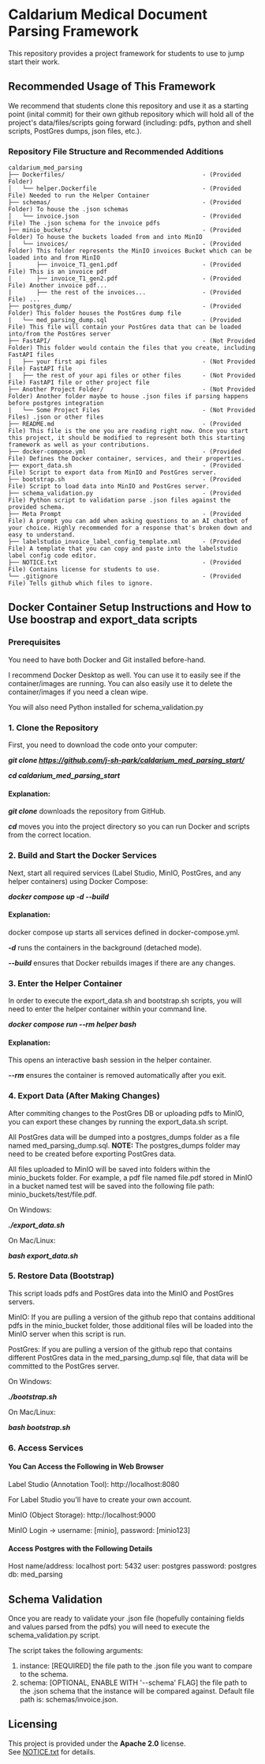 # Caldarium Medical Document Parsing Framework
This repository provides a project framework for students to use to jump start their work.

## Recommended Usage of This Framework

We recommend that students clone this repository and use it as a starting point (inital commit) for their own github repository which will hold all of the project's data/files/scripts going forward (including: pdfs, python and shell scripts, PostGres dumps, json files, etc.).

### Repository File Structure and Recommended Additions

    caldarium_med_parsing
    ├── Dockerfiles/                                       - (Provided Folder)
    │   └── helper.Dockerfile                              - (Provided File) Needed to run the Helper Container
    ├── schemas/                                           - (Provided Folder) To house the .json schemas
    │   └── invoice.json                                   - (Provided File) The .json schema for the invoice pdfs
    ├── minio_buckets/                                     - (Provided Folder) To house the buckets loaded from and into MinIO
    │   └── invoices/                                      - (Provided Folder) This folder represents the MinIO invoices Bucket which can be loaded into and from MinIO
    |       ├── invoice_T1_gen1.pdf                        - (Provided File) This is an invoice pdf
    |       ├── invoice_T1_gen2.pdf                        - (Provided File) Another invoice pdf...
    |       ├── the rest of the invoices...                - (Provided File) ...
    ├── postgres_dump/                                     - (Provided Folder) This folder houses the PostGres dump file
    |   └── med_parsing_dump.sql                           - (Provided File) This file will contain your PostGres data that can be loaded into/from the PostGres server
    ├── FastAPI/                                           - (Not Provided Folder) This folder would contain the files that you create, including FastAPI files
    |   ├── your first api files                           - (Not Provided File) FastAPI file
    |   ├── the rest of your api files or other files      - (Not Provided File) FastAPI file or other project file
    ├── Another Project Folder/                            - (Not Provided Folder) Another folder maybe to house .json files if parsing happens before postgres integration
    |   └── Some Project Files                             - (Not Provided Files) .json or other files
    ├── README.md                                          - (Provided File) This file is the one you are reading right now. Once you start this project, it should be modified to represent both this starting framework as well as your contributions.
    ├── docker-compose.yml                                 - (Provided File) Defines the Docker container, services, and their properties.
    ├── export_data.sh                                     - (Provided File) Script to export data from MinIO and PostGres server.
    ├── bootstrap.sh                                       - (Provided File) Script to load data into MinIO and PostGres server.
    ├── schema_validation.py                               - (Provided File) Python script to validation parse .json files against the provided schema.
    ├── Meta Prompt                                        - (Provided File) A prompt you can add when asking questions to an AI chatbot of your choice. Highly recommended for a response that's broken down and easy to understand.
    ├── labelstudio_invoice_label_config_template.xml      - (Provided File) A template that you can copy and paste into the labelstudio label config code editor.
    ├── NOTICE.txt                                         - (Provided File) Contains license for students to use.
    └── .gitignore                                         - (Provided File) Tells github which files to ignore.
    
    
    
    

## Docker Container Setup Instructions and How to Use boostrap and export_data scripts

### Prerequisites

You need to have both Docker and Git installed before-hand.

I recommend Docker Desktop as well. You can use it to easily see if the container/images are running. You can also easily use it to delete the container/images if you need a clean wipe.

You will also need Python installed for schema_validation.py

### 1. Clone the Repository

First, you need to download the code onto your computer:

***git clone https://github.com/j-sh-park/caldarium_med_parsing_start/***

***cd caldarium_med_parsing_start***


#### Explanation:

***git clone*** downloads the repository from GitHub.

***cd*** moves you into the project directory so you can run Docker and scripts from the correct location.

### 2. Build and Start the Docker Services

Next, start all required services (Label Studio, MinIO, PostGres, and any helper containers) using Docker Compose:

***docker compose up -d --build***

#### Explanation:

docker compose up starts all services defined in docker-compose.yml.

***-d*** runs the containers in the background (detached mode).

***--build*** ensures that Docker rebuilds images if there are any changes.

### 3. Enter the Helper Container

In order to execute the export_data.sh and bootstrap.sh scripts, you will need to enter the helper container within your command line.

***docker compose run --rm helper bash***

#### Explanation:

This opens an interactive bash session in the helper container.

***--rm*** ensures the container is removed automatically after you exit.


### 4. Export Data (After Making Changes)

After commiting changes to the PostGres DB or uploading pdfs to MinIO, you can export these changes by running the export_data.sh script.

All PostGres data will be dumped into a postgres_dumps folder as a file named med_parsing_dump.sql. **NOTE:** The  postgres_dumps folder may need to be created before exporting PostGres data.

All files uploaded to MinIO will be saved into folders within the minio_buckets folder. For example, a pdf file named file.pdf stored in MinIO in a bucket named test will be saved into the following file path: minio_buckets/test/file.pdf.

On Windows:

***./export_data.sh***


On Mac/Linux:

***bash export_data.sh***

### 5. Restore Data (Bootstrap)

This script loads pdfs and PostGres data into the MinIO and PostGres servers.

MinIO: If you are pulling a version of the github repo that contains additional pdfs in the minio_bucket folder, those additional files will be loaded into the MinIO server when this script is run.

PostGres: If you are pulling a version  of the github repo that contains different PostGres data in the med_parsing_dump.sql file, that data will be committed to the PostGres server.

On Windows:

***./bootstrap.sh***


On Mac/Linux:

***bash bootstrap.sh***

### 6. Access Services

#### You Can Access the Following in Web Browser

Label Studio (Annotation Tool): http://localhost:8080

For Label Studio you'll have to create your own account.

MinIO (Object Storage): http://localhost:9000

MinIO Login -> username: [minio], password: [minio123]

#### Access Postgres with the Following Details

Host name/address: localhost
port: 5432
user: postgres
password: postgres
db: med_parsing

## Schema Validation

Once you are ready to validate your .json file (hopefully containing fields and values parsed from the pdfs) you will need to execute the schema_validation.py script.

The script takes the following arguments:

1. instance: [REQUIRED] the file path to the .json file you want to compare to the schema.
2. schema: [OPTIONAL, ENABLE WITH '--schema' FLAG] the file path to the .json schema that the instance will be compared against. Default file path is: schemas/invoice.json.

## Licensing

This project is provided under the **Apache 2.0** license.  
See [NOTICE.txt](NOTICE.txt) for details.


